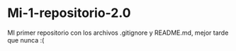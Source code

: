 # Mi-1-repositorio-2.0
MI primer repositorio con los archivos .gitignore y README.md, mejor tarde que nunca :(
